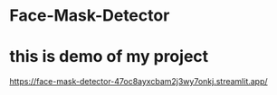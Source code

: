 # Face-Mask-Detector

# this is demo of my project
https://face-mask-detector-47oc8ayxcbam2j3wy7onkj.streamlit.app/
